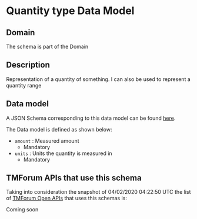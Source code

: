 # Quantity type Data Model

## Domain

The  schema is part of the  Domain

## Description

Representation of a quantity of something. I can also be used to represent a quantity range

## Data model

A JSON Schema corresponding to this data model can be found
[here](https://github.com/tmforum-rand/schemas/blob/candidates/Common/QuantityType.schema.json).

The Data model is defined as shown below:
- `amount` : Measured amount
  - Mandatory
- `units` : Units the quantity is measured in
  - Mandatory




## TMForum APIs that use this schema

Taking into consideration the snapshot of 04/02/2020 04:22:50 UTC the list of [TMForum Open APIs](https://www.tmforum.org/open-apis/) that uses this schemas is:

Coming soon